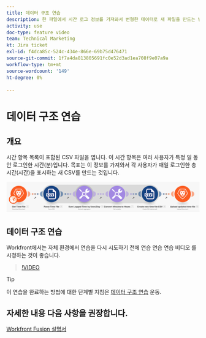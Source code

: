 ```yaml
---
title: 데이터 구조 연습
description: 한 파일에서 시간 로그 정보를 가져와서 변형한 데이터로 새 파일을 만드는 방법을 알아봅니다. [!DNL Adobe Workfront Fusion].
activity: use
doc-type: feature video
team: Technical Marketing
kt: Jira ticket
exl-id: f4dca85c-524c-434e-866e-69b75d476471
source-git-commit: 1f7a4da813805691fc0e52d3ad1ea708f9e07a9a
workflow-type: tm+mt
source-wordcount: '149'
ht-degree: 0%

---
```


# 데이터 구조 연습

## 개요

시간 항목 목록이 포함된 CSV 파일을 엽니다. 이 시간 항목은 여러 사용자가 특정 일 동안 로그인한 시간(분)입니다. 목표는 이 정보를 가져와서 각 사용자가 매일 로그인한 총 시간(시간)을 표시하는 새 CSV를 만드는 것입니다.

![Fusion 시나리오의 이미지](assets/data-structures-and-data-stores-1.png)

## 데이터 구조 연습

Workfront에서는 자체 환경에서 연습을 다시 시도하기 전에 연습 연습 연습 비디오 를 시청하는 것이 좋습니다.

>[!VIDEO](https://video.tv.adobe.com/v/335294/?quality=12)

>[!TIP]
>
>이 연습을 완료하는 방법에 대한 단계별 지침은 [데이터 구조 연습](https://experienceleague.adobe.com/docs/workfront-learn/tutorials-workfront/fusion/exercises/data-structures.html?lang=en) 운동.


## 자세한 내용 다음 사항을 권장합니다.

[Workfront Fusion 설명서](https://experienceleague.adobe.com/docs/workfront/using/adobe-workfront-fusion/workfront-fusion-2.html?lang=en)
